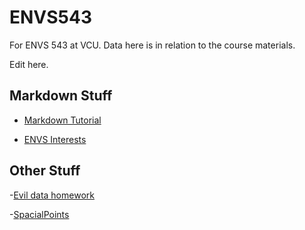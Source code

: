# ENVS543

For ENVS 543 at VCU. Data here is in relation to the course materials. 

Edit here.

## Markdown Stuff

- [Markdown Tutorial](https://aberniche.github.io/ENVS543/MarkdownTutorial.html)

- [ENVS Interests](https://aberniche.github.io/ENVS543/Markdown/Envsinterests.html)


## Other Stuff
-[Evil data homework](https://aberniche.github.io/ENVS543/Tabulardatahomework.html)

-[SpacialPoints](https://aberniche.github.io/ENVS543/SpacialPointsAssignment.html)
